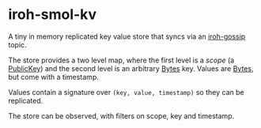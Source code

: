 # iroh-smol-kv

A tiny in memory replicated key value store that syncs via an [iroh-gossip] topic.

The store provides a two level map, where the first level is a *scope* (a [PublicKey])
and the second level is an arbitrary [Bytes] key. Values are [Bytes], but come
with a timestamp.

Values contain a signature over `(key, value, timestamp)` so they
can be replicated.

The store can be observed, with filters on scope, key and timestamp.

[iroh-gossip]: https://docs.rs/iroh-gossip/latest/iroh_gossip/
[Bytes]: https://docs.rs/bytes/latest/bytes/struct.Bytes.html
[PublicKey]: https://docs.rs/iroh/latest/iroh/struct.PublicKey.html
